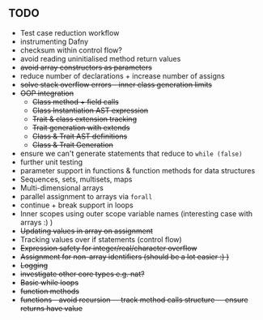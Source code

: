 ## TODO
    
- Test case reduction workflow
- instrumenting Dafny
- checksum within control flow?
- avoid reading uninitialised method return values
- ~~avoid array constructors as parameters~~
- reduce number of declarations + increase number of assigns
- ~~solve stack overflow errors - inner class generation limits~~
- ~~OOP integration~~
    - ~~Class method + field calls~~
    - ~~Class Instantiation AST expression~~
    - ~~Trait & class extension tracking~~
    - ~~Trait generation with extends~~
    - ~~Class & Trait AST definitions~~
    - ~~Class & Trait Generation~~
- ensure we can't generate statements that reduce to `while (false)`
- further unit testing
- parameter support in functions & function methods for data structures
- Sequences, sets, multisets, maps
- Multi-dimensional arrays
- parallel assignment to arrays via ```forall```
- continue + break support in loops
- Inner scopes using outer scope variable names (interesting case with arrays :) )
- ~~Updating values in array on assignment~~
- Tracking values over if statements (control flow)
- ~~Expression safety for integer/real/character overflow~~
- ~~Assignment for non-array identifiers (should be a lot easier :) )~~
- ~~Logging~~
- ~~investigate other core types e.g. nat?~~
- ~~Basic while loops~~
- ~~function methods~~
- ~~functions - avoid recursion -- track method calls structure -- ensure returns have value~~
